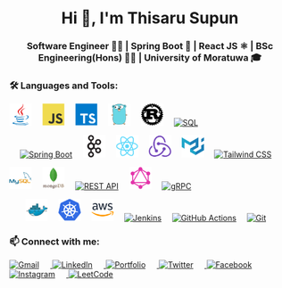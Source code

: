 <h1 align="center">Hi 👋, I'm Thisaru Supun</h1>
<h3 align="center">Software Engineer 👨‍💻 | Spring Boot 🍃 | React JS ⚛ | BSc Engineering(Hons) 👨‍🎓 | University of Moratuwa 🎓</h3>



<h3 align="left">🛠️ Languages and Tools:</h3>

<!-- 🧠 Languages -->
<p align="left">
  <a href="https://www.java.com" target="_blank"><img style="margin-right: 15px;" src="https://raw.githubusercontent.com/devicons/devicon/master/icons/java/java-original.svg" alt="Java" width="40" height="40"/></a>
  <a href="https://developer.mozilla.org/en-US/docs/Web/JavaScript" target="_blank"><img style="margin-right: 15px;" src="https://raw.githubusercontent.com/devicons/devicon/master/icons/javascript/javascript-original.svg" alt="JavaScript" width="40" height="40"/></a>
  <a href="https://www.typescriptlang.org/" target="_blank"><img style="margin-right: 15px;" src="https://raw.githubusercontent.com/devicons/devicon/master/icons/typescript/typescript-original.svg" alt="TypeScript" width="40" height="40"/></a>
  <a href="https://golang.org" target="_blank"><img style="margin-right: 15px;" src="https://raw.githubusercontent.com/devicons/devicon/master/icons/go/go-original.svg" alt="Golang" width="40" height="40"/></a>
  <a href="https://www.rust-lang.org/" target="_blank"><img style="margin-right: 15px;" src="https://raw.githubusercontent.com/devicons/devicon/master/icons/rust/rust-plain.svg" alt="Rust" width="40" height="40"/></a>
  <a href="https://www.sql.org/" target="_blank"><img style="margin-right: 15px;" src="https://www.svgrepo.com/show/255832/sql.svg" alt="SQL" width="40" height="40"/></a>
</p>

<!-- 🧰 Frameworks & Libraries -->
<p align="middle">
  <a href="https://spring.io/projects/spring-boot" target="_blank"><img style="margin-right: 15px;" src="https://www.vectorlogo.zone/logos/springio/springio-icon.svg" alt="Spring Boot" width="40" height="40"/></a>
  <a href="https://kafka.apache.org/" target="_blank"><img style="margin-right: 15px;" src="https://raw.githubusercontent.com/devicons/devicon/master/icons/apachekafka/apachekafka-original.svg" alt="Kafka" width="40" height="40"/></a>
  <a href="https://reactjs.org/" target="_blank"><img style="margin-right: 15px;" src="https://raw.githubusercontent.com/devicons/devicon/master/icons/react/react-original.svg" alt="React" width="40" height="40"/></a>
  <a href="https://redux.js.org/" target="_blank"><img style="margin-right: 15px;" src="https://raw.githubusercontent.com/devicons/devicon/master/icons/redux/redux-original.svg" alt="Redux" width="40" height="40"/></a>
  <a href="https://mui.com/" target="_blank"><img style="margin-right: 15px;" src="https://raw.githubusercontent.com/devicons/devicon/master/icons/materialui/materialui-original.svg" alt="Material UI" width="40" height="40"/></a>
  <a href="https://tailwindcss.com/" target="_blank"><img style="margin-right: 15px;" src="https://www.vectorlogo.zone/logos/tailwindcss/tailwindcss-icon.svg" alt="Tailwind CSS" width="40" height="40"/></a>
</p>

<!-- 🗄️ Databases & APIs -->
<p align="left">
  <a href="https://www.mysql.com/" target="_blank"><img style="margin-right: 15px;" src="https://raw.githubusercontent.com/devicons/devicon/master/icons/mysql/mysql-original-wordmark.svg" alt="MySQL" width="40" height="40"/></a>
  <a href="https://www.mongodb.com/" target="_blank"><img style="margin-right: 15px;" src="https://raw.githubusercontent.com/devicons/devicon/master/icons/mongodb/mongodb-original-wordmark.svg" alt="MongoDB" width="40" height="40"/></a>
  <a href="https://restfulapi.net/" target="_blank"><img style="margin-right: 15px;" src="https://www.vectorlogo.zone/logos/getpostman/getpostman-icon.svg" alt="REST API" width="40" height="40"/></a>
  <a href="https://graphql.org/" target="_blank"><img style="margin-right: 15px;" src="https://raw.githubusercontent.com/devicons/devicon/master/icons/graphql/graphql-plain.svg" alt="GraphQL" width="40" height="40"/></a>
  <a href="https://grpc.io/" target="_blank"><img style="margin-right: 15px;" src="https://avatars.githubusercontent.com/u/7802525?s=200&v=4" alt="gRPC" width="40" height="40"/></a>
</p>

<!-- ☁️ DevOps & Tools -->
<p align="middle">
  <a href="https://www.docker.com/" target="_blank"><img style="margin-right: 15px;" src="https://raw.githubusercontent.com/devicons/devicon/master/icons/docker/docker-original.svg" alt="Docker" width="40" height="40"/></a>
  <a href="https://kubernetes.io/" target="_blank"><img style="margin-right: 15px;" src="https://raw.githubusercontent.com/devicons/devicon/master/icons/kubernetes/kubernetes-plain.svg" alt="Kubernetes" width="40" height="40"/></a>
  <a href="https://aws.amazon.com/" target="_blank"><img style="margin-right: 15px;" src="https://raw.githubusercontent.com/devicons/devicon/master/icons/amazonwebservices/amazonwebservices-original-wordmark.svg" alt="AWS" width="40" height="40"/></a>
  <a href="https://www.jenkins.io/" target="_blank"><img style="margin-right: 15px;" src="https://www.vectorlogo.zone/logos/jenkins/jenkins-icon.svg" alt="Jenkins" width="40" height="40"/></a>
  <a href="https://github.com/features/actions" target="_blank"><img style="margin-right: 15px;" src="https://avatars.githubusercontent.com/u/44036562?s=200&v=4" alt="GitHub Actions" width="40" height="40"/></a>
  <a href="https://git-scm.com/" target="_blank"><img style="margin-right: 15px;" src="https://www.vectorlogo.zone/logos/git-scm/git-scm-icon.svg" alt="Git" width="40" height="40"/></a>
</p>


<h3 align="left">📫 Connect with me:</h3>
<p align="left">

  <!-- Gmail -->
  <a href="mailto:thisarusupun1314@gmail.com" target="_blank">
    <img src="https://raw.githubusercontent.com/gauravghongde/social-icons/master/PNG/Color/Gmail.png" alt="Gmail" height="40" style="margin-right: 20px;" />
  </a>

  <!-- LinkedIn (correct link) -->
  <a href="https://linkedin.com/in/thisarusupun" target="_blank">
    <img src="https://raw.githubusercontent.com/rahuldkjain/github-profile-readme-generator/master/src/images/icons/Social/linked-in-alt.svg" alt="LinkedIn" height="40" style="margin-right: 20px;" />
  </a>

  <!-- Portfolio (custom link) -->
  <a href="https://thisarusupun-portfolio1.netlify.app/" target="_blank">
    <img src="https://raw.githubusercontent.com/gauravghongde/social-icons/master/PNG/Color/Web.png" alt="Portfolio" height="40" style="margin-right: 20px;" />
  </a>

  <!-- Twitter -->
  <a href="https://twitter.com/thisarusupun" target="_blank">
    <img src="https://raw.githubusercontent.com/rahuldkjain/github-profile-readme-generator/master/src/images/icons/Social/twitter.svg" alt="Twitter" height="40" style="margin-right: 20px;" />
  </a>

  <!-- Facebook -->
  <a href="https://fb.com/thisarusc" target="_blank">
    <img src="https://raw.githubusercontent.com/rahuldkjain/github-profile-readme-generator/master/src/images/icons/Social/facebook.svg" alt="Facebook" height="40" style="margin-right: 20px;" />
  </a>

  <!-- Instagram -->
  <a href="https://instagram.com/thisaru_supun" target="_blank">
    <img src="https://raw.githubusercontent.com/rahuldkjain/github-profile-readme-generator/master/src/images/icons/Social/instagram.svg" alt="Instagram" height="40" style="margin-right: 20px;" />
  </a>

  <!-- LeetCode -->
  <a href="https://www.leetcode.com/thisarusupun" target="_blank">
    <img src="https://raw.githubusercontent.com/rahuldkjain/github-profile-readme-generator/master/src/images/icons/Social/leet-code.svg" alt="LeetCode" height="40" style="margin-right: 20px;" />
  </a>

</p>




